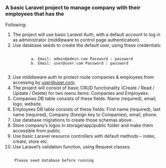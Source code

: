 ### A basic Laravel project to manage company with their employees that has the
Following:

1.	The project will use basic Laravel Auth, with a default account to log in as administrator (middleware to control page authentication).
2.	Use database seeds to create the default user, using these credentials:
      <pre><code>
      		a. Email: admin@admin.com Password : password
      		b. Email: user@user.com Password : password
      </code></pre>
3.	Use middleware auth to protect route companies & employees from accessing by user@user.com.
4.	The project will consist of basic CRUD functionality (Create / Read / Update / Delete) for two menu items: Companies and Employees.
5.	Companies DB table consists of these fields: Name (required), email, logo, website.
6.	Employees DB table consists of these fields: First name (required), last name (required), Company (foreign key to Companies), email, phone.
7.	Use database migrations to create those schemas above.
8.	Store company’s logos in storage/app/public folder and make them accessible from public.
9.	Use basic Laravel resource controllers with default methods – index, create, store etc.
10.	Use Laravel’s validation function, using Request classes.

<pre><code>
	Please seed database before running
</code></pre>